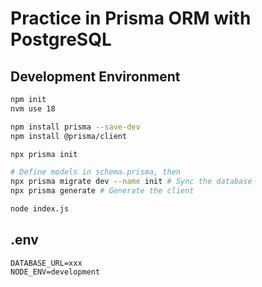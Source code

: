 # Practice in Prisma ORM with PostgreSQL

## Development Environment

```bash
npm init
nvm use 18

npm install prisma --save-dev
npm install @prisma/client

npx prisma init

# Define models in schema.prisma, then
npx prisma migrate dev --name init # Sync the database
npx prisma generate # Generate the client

node index.js
```

## .env

```
DATABASE_URL=xxx
NODE_ENV=development
```
